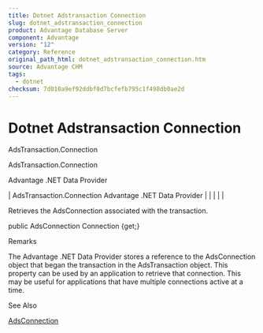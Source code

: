 ```yaml
---
title: Dotnet Adstransaction Connection
slug: dotnet_adstransaction_connection
product: Advantage Database Server
component: Advantage
version: "12"
category: Reference
original_path_html: dotnet_adstransaction_connection.htm
source: Advantage CHM
tags:
  - dotnet
checksum: 7d010a9ef92ddbf0d7bcfefb795c1f498db0ae2d
---
```


# Dotnet Adstransaction Connection

AdsTransaction.Connection

AdsTransaction.Connection

Advantage .NET Data Provider

| AdsTransaction.Connection  Advantage .NET Data Provider |  |  |  |  |

Retrieves the AdsConnection associated with the transaction.

public AdsConnection Connection {get;}

Remarks

The Advantage .NET Data Provider stores a reference to the AdsConnection object that began the transaction in the AdsTransaction object. This property can be used by an application to retrieve that connection. This may be useful for applications that have multiple connections active at a time.

See Also

[AdsConnection](dotnet_adsconnection.md)
